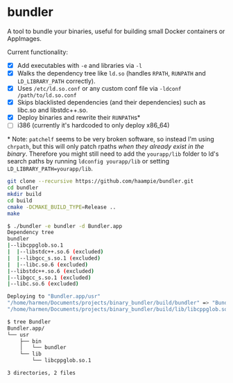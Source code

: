 # bundler

A tool to bundle your binaries, useful for building small Docker containers or AppImages.

Current functionality:
- [x] Add executables with `-e` and libraries via `-l`
- [x] Walks the dependency tree like `ld.so` (handles `RPATH`, `RUNPATH` and `LD_LIBRARY_PATH` correctly).
- [x] Uses `/etc/ld.so.conf` or any custom conf file via `-ldconf /path/to/ld.so.conf`
- [x] Skips blacklisted dependencies (and their dependencies) such as libc.so and libstdc++.so.
- [x] Deploy binaries and rewrite their `RUNPATH`s\*
- [ ] i386 (currently it's hardcoded to only deploy x86_64)

\* Note: `patchelf` seems to be very broken software, so instead I'm using `chrpath`, but this will only patch rpaths _when they already exist in the binary_. Therefore you might still need to add the `yourapp/lib` folder to ld's search paths by running `ldconfig yourapp/lib` or setting `LD_LIBRARY_PATH=yourapp/lib`.

```bash
git clone --recursive https://github.com/haampie/bundler.git
cd bundler
mkdir build
cd build
cmake -DCMAKE_BUILD_TYPE=Release ..
make
```

```bash
$ ./bundler -e bundler -d Bundler.app
Dependency tree
bundler
|--libcppglob.so.1
|  |--libstdc++.so.6 (excluded)
|  |--libgcc_s.so.1 (excluded)
|  |--libc.so.6 (excluded)
|--libstdc++.so.6 (excluded)
|--libgcc_s.so.1 (excluded)
|--libc.so.6 (excluded)

Deploying to "Bundler.app/usr"
"/home/harmen/Documents/projects/binary_bundler/build/bundler" => "Bundler.app/usr/bin/bundler"
"/home/harmen/Documents/projects/binary_bundler/build/lib/libcppglob.so.1.1.0" => "Bundler.app/usr/lib/libcppglob.so.1"

$ tree Bundler
Bundler.app/
└── usr
    ├── bin
    │   └── bundler
    └── lib
        └── libcppglob.so.1

3 directories, 2 files
```
